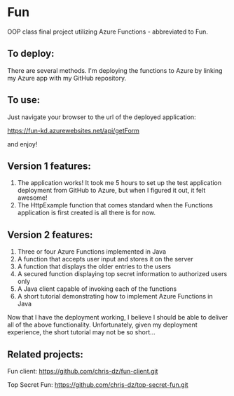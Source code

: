 # Fun
OOP class final project utilizing Azure Functions - abbreviated to Fun.

## To deploy:
There are several methods. I'm deploying the functions to Azure by linking my Azure app with my GitHub repository.

## To use:
Just navigate your browser to the url of the deployed application:

https://fun-kd.azurewebsites.net/api/getForm

and enjoy!

## Version 1 features:
1. The application works! It took me 5 hours to set up the test application deployment from GitHub to Azure, but when I figured it out, it felt awesome!
2. The HttpExample function that comes standard when the Functions application is first created is all there is for now.

## Version 2 features:
1. Three or four Azure Functions implemented in Java
2. A function that accepts user input and stores it on the server
3. A function that displays the older entries to the users
4. A secured function displaying top secret information to authorized users only
5. A Java client capable of invoking each of the functions
6. A short tutorial demonstrating how to implement Azure Functions in Java

Now that I have the deployment working, I believe I should be able to deliver all of the above functionality.
Unfortunately, given my deployment experience, the short tutorial may not be so short...

## Related projects:
Fun client:
https://github.com/chris-dz/fun-client.git

Top Secret Fun:
https://github.com/chris-dz/top-secret-fun.git
